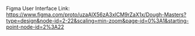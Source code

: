Figma User Interface Link:
https://www.figma.com/proto/uzaAIX56zA3xlCM9rZaX1x/Dough-Masters?type=design&node-id=2-22&scaling=min-zoom&page-id=0%3A1&starting-point-node-id=2%3A22
